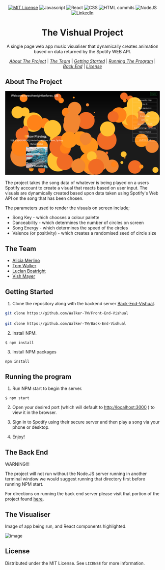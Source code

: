 <div align="center">

[![MIT License][license-shield]][license-url]
![Javascript][Javascript]
![React][react]
![CSS][cssCommits]
![HTML commits][htmlCommits]
![NodeJS][NodeJS]
[![LinkedIn][linkedin-shield]][linkedin-url]

</div>
<p align="center">
  <h1 align="center">The Vishual Project</h3>

  <p align="center">
    A single page web app music visualiser that dynamically creates animation based on data returned by the Spotify WEB API.
  </p>
</p>
<div align= "center">

  [*About The Project*](#About-The-Project) | [*The Team*](#The-Team) | [*Getting Started*](#Getting-Started) | [*Running The Program*](#Running-The-Program) | [*Back End*](#The-Back-End) | [*License*](#license)

</div>

## About The Project

![product-screenshot](/public/images/Screentshot.png?raw=true)

The project takes the song data of whatever is being played on a users Spotify account to create a visual that reacts based on user input. The visuals are dynamically created based upon data taken using Spotify's Web API on the song that has been chosen. 

The parameters used to render the visuals on screen include;

- Song Key - which chooses a colour palette
- Danceability - which determines the number of circles on screen
- Song Energy - which determines the speed of the circles
- Valence (or positivity) - which creates a randomised seed of circle size

## The Team

- [Alicia Merlino](https://github.com/acmerlino1)
- [Tom Walker](https://github.com/Walker-TW)
- [Lucian Boatright](https://github.com/lucianboatright)
- [Vish Mayer](https://github.com/Vish-Mayer)

## Getting Started

1. Clone the repository along with the backend server [Back-End-Vishual](https://github.com/Walker-TW/Back-End-Vishual).

```sh
git clone https://github.com/Walker-TW/Front-End-Vishual

git clone https://github.com/Walker-TW/Back-End-Vishual
```

2. Install NPM.

```
$ npm install
```

3. Install NPM packages

```sh
npm install
```

## Running the program

1. Run NPM start to begin the server.

```
$ npm start
```

2. Open your desired port (which will default to [http://localhost:3000](http://localhost:3000) ) to view it in the browser.

3. Sign in to Spotify using their secure server and then play a song via your phone or desktop.

4. Enjoy!

## The Back End

WARNING!!!

The project will not run without the Node.JS server running in another terminal window we would suggest running that directory first before running NPM start.

For directions on running the back end server please visit that portion of the project found [here](https://github.com/Walker-TW/Back-End-Vishual).

## The Visualiser

Image of app being run, and React components highlighted.

![image](src/vishuliser_progect.png)


## License

Distributed under the MIT License. See `LICENSE` for more information.

[license-shield]: https://img.shields.io/github/license/othneildrew/Best-README-Template.svg?style=flat-square
[license-url]: https://github.com/othneildrew/Best-README-Template/blob/master/LICENSE.txt
[linkedin-shield]: https://img.shields.io/badge/-LinkedIn-black.svg?style=flat-square&logo=linkedin&colorB=555
[linkedin-url]: https://linkedin.com/in/thomas-w-walker 
[React]: https://img.shields.io/badge/React-blue.svg
[Javascript]: https://img.shields.io/badge/JavaScript-yellow.svg
[cssCommits]: https://img.shields.io/badge/CSS-red.svg
[htmlCommits]: https://img.shields.io/badge/HTML-orange.svg
[NodeJS]: https://img.shields.io/badge/Node.JS-darkgreen.svg
